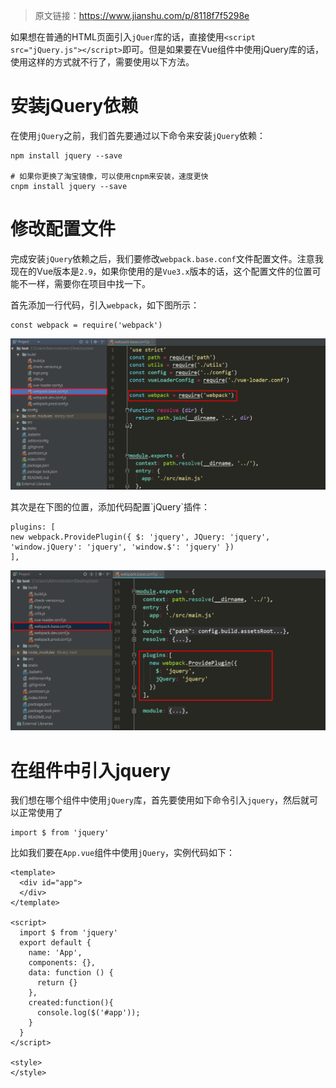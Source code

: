 > 原文链接：<https://www.jianshu.com/p/8118f7f5298e>

如果想在普通的HTML页面引入`jQuer`库的话，直接使用`<script src="jQuery.js"></script>`即可。但是如果要在Vue组件中使用jQuery库的话，使用这样的方式就不行了，需要使用以下方法。

# 安装jQuery依赖
在使用`jQuery`之前，我们首先要通过以下命令来安装`jQuery`依赖：

	npm install jquery --save
 
	# 如果你更换了淘宝镜像，可以使用cnpm来安装，速度更快
	cnpm install jquery --save

# 修改配置文件
完成安装`jQuery`依赖之后，我们要修改`webpack.base.conf`文件配置文件。注意我现在的Vue版本是`2.9`，如果你使用的是`Vue3.x`版本的话，这个配置文件的位置可能不一样，需要你在项目中找一下。

首先添加一行代码，引入`webpack`，如下图所示：

	const webpack = require('webpack')

<div align=center>

![Vue.js](./imgs/32.png "Vue.js示意图")
<div align=left>
其次是在下图的位置，添加代码配置`jQuery`插件：

	plugins: [
	new webpack.ProvidePlugin({ $: 'jquery', JQuery: 'jquery', 'window.jQuery': 'jquery', 'window.$': 'jquery' })
	],

<div align=center>

![Vue.js](./imgs/33.png "Vue.js示意图")
<div align=left>

# 在组件中引入jquery
我们想在哪个组件中使用`jQuery`库，首先要使用如下命令引入`jquery`，然后就可以正常使用了

	import $ from 'jquery'

比如我们要在`App.vue`组件中使用`jQuery`，实例代码如下：

	<template>
	  <div id="app">
	  </div>
	</template>
	 
	<script>
	  import $ from 'jquery'
	  export default {
	    name: 'App',
	    components: {},
	    data: function () {
	      return {}
	    },
	    created:function(){
	      console.log($('#app'));
	    }
	  }
	</script>
	 
	<style>
	</style>
 